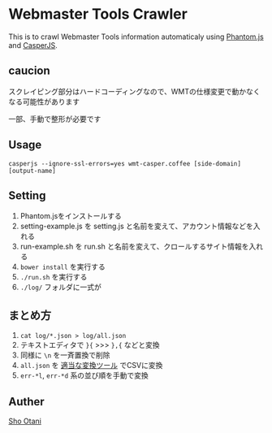 Webmaster Tools Crawler
====

This is to crawl Webmaster Tools information automaticaly using [Phantom.js](http://phantomjs.org/) and [CasperJS](http://casperjs.org/).

## caucion

スクレイピング部分はハードコーディングなので、WMTの仕様変更で動かなくなる可能性があります

一部、手動で整形が必要です

## Usage

```
casperjs --ignore-ssl-errors=yes wmt-casper.coffee [side-domain] [output-name]
```

## Setting

  1. Phantom.jsをインストールする
  1. setting-example.js を setting.js と名前を変えて、アカウント情報などを入れる
  1. run-example.sh を run.sh と名前を変えて、クロールするサイト情報を入れる
  1. `bower install` を実行する
  1. `./run.sh` を実行する
  1. `./log/` フォルダに一式が

## まとめ方

  1. `cat log/*.json > log/all.json`
  2. テキストエディタで `}{` >>> `},{` などと変換
  3. 同様に `\n` を一斉置換で削除
  4. `all.json` を [適当な変換ツール](http://konklone.io/json/) でCSVに変換
  5. `err-*l`, `err-*d` 系の並び順を手動で変換

## Auther

[Sho Otani](beijaflor.jp)
